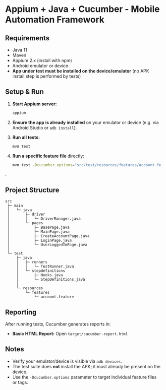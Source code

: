 # Appium + Java + Cucumber - Mobile Automation Framework

## Requirements
- Java 11
- Maven
- Appium 2.x (install with npm)
- Android emulator or device
- **App under test must be installed on the device/emulator** (no APK install step is performed by tests)

## Setup & Run

1. **Start Appium server:**

   ```bash
   appium
   ```

2. **Ensure the app is already installed** on your emulator or device (e.g. via Android Studio or `adb install`).

3. **Run all tests:**

   ```bash
   mvn test
   ```

4. **Run a specific feature file** directly:

   ```bash
   mvn test -Dcucumber.options="src/test/resources/features/account.feature"
   ```

 
.

## Project Structure

```
src
 ├─ main
 │   └─ java
 │       ├─ driver
 │       │   └─ DriverManager.java         
 │       └─ pages
 │           ├─ BasePage.java              
 │           ├─ MainPage.java              
 │           ├─ CreateAccountPage.java     
 │           ├─ LoginPage.java             
 │           └─ UserLoggedInPage.java      
 │
 └─ test
     ├─ java
     │   ├─ runners
     │   │   └─ TestRunner.java            
     │   └─ stepdefinitions
     │       ├─ Hooks.java                 
     │       └─ StepDefinitions.java      
     │
     └─ resources
         └─ features
             └─ account.feature            
```

## Reporting

After running tests, Cucumber generates reports in:

- **Basic HTML Report:** Open `target/cucumber-report.html`


## Notes

- Verify your emulator/device is visible via `adb devices`.  
- The test suite does **not** install the APK; it must already be present on the device.  
- Use the `-Dcucumber.options` parameter to target individual feature files or tags.  
